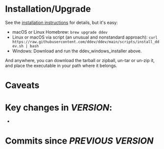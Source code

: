 # Installation/Upgrade

See the [installation instructions](https://github.com/ddev/ddev/blob/main/docs/index.md) for details, but it's easy:

- macOS or Linux Homebrew: `brew upgrade ddev`
- Linux or macOS via script (an unusual and nonstandard approach):
`curl https://raw.githubusercontent.com/ddev/ddev/main/scripts/install_ddev.sh | bash`
- Windows: Download and run the ddev_windows_installer above.

And anywhere, you can download the tarball or zipball, un-tar or un-zip it, and place the executable in your path where it belongs.

# Caveats


# Key changes in _VERSION_:

*

# Commits since _PREVIOUS VERSION_

